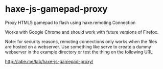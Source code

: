 haxe-js-gamepad-proxy
=====================

Proxy HTML5 gamepad to flash using haxe.remoting.Connection

Works with Google Chrome and should work with future versions of Firefox.

Note: for security reasons, remoting connections only works when the files are hosted on a webserver. Use something like serve to create a dummy webserver in the example directory or test the thing on the following URL

http://labe.me/lab/haxe-js-gamepad-proxy/
